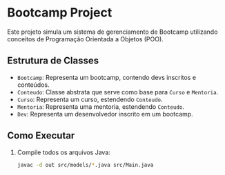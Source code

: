 # Bootcamp Project

Este projeto simula um sistema de gerenciamento de Bootcamp utilizando conceitos de Programação Orientada a Objetos (POO).

## Estrutura de Classes

- `Bootcamp`: Representa um bootcamp, contendo devs inscritos e conteúdos.
- `Conteudo`: Classe abstrata que serve como base para `Curso` e `Mentoria`.
- `Curso`: Representa um curso, estendendo `Conteudo`.
- `Mentoria`: Representa uma mentoria, estendendo `Conteudo`.
- `Dev`: Representa um desenvolvedor inscrito em um bootcamp.

## Como Executar

1. Compile todos os arquivos Java:
   ```sh
   javac -d out src/models/*.java src/Main.java
